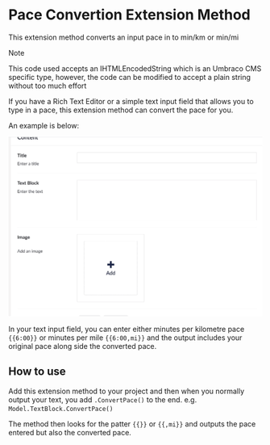 # Pace Convertion Extension Method
This extension method converts an input pace in to min/km or min/mi

>[!NOTE]
> This code used accepts an IHTMLEncodedString which is an Umbraco CMS specific type, however, the code can be modified
> to accept a plain string without too much effort

If you have a Rich Text Editor or a simple text input field that allows you to type in a pace, this extension method can convert the pace for you. 

An example is below: 

![Demo of the pace convertion working](assets/paceDemo.gif)

In your text input field, you can enter either minutes per kilometre pace `{{6:00}}` or minutes per mile `{{6:00,mi}}` and the output includes your original pace along side the converted pace. 

## How to use

Add this extension method to your project and then when you normally output your text, you add `.ConvertPace()` to the end.
e.g. `Model.TextBlock.ConvertPace()`

The method then looks for the patter `{{}}` or `{{,mi}}` and outputs the pace entered but also the converted pace. 